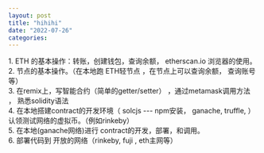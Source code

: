 ```yaml
---
layout: post
title: "hihihi"
date: "2022-07-26"
categories: 
---
```

<p>1. ETH 的基本操作：转账，创建钱包，查询余额， etherscan.io 浏览器的使用。<br />
2. 节点的基本操作。（在本地跑 ETH轻节点 ，在节点上可以查询余额， 查询账号 等）<br />
3. 在remix上，写智能合约（简单的getter/setter） ，通过metamask调用方法&nbsp; ， 熟悉solidity语法<br />
4. 在本地搭建contract的开发环境（ solcjs --- npm安装， ganache, truffle, ） 认领测试网络的虚拟币。（例如rinkeby）<br />
5. 在本地(ganache网络)进行 contract的开发，部署，和调用。<br />
6. 部署代码到 开放的网络（rinkeby, fuji , eth主网等）</p>

